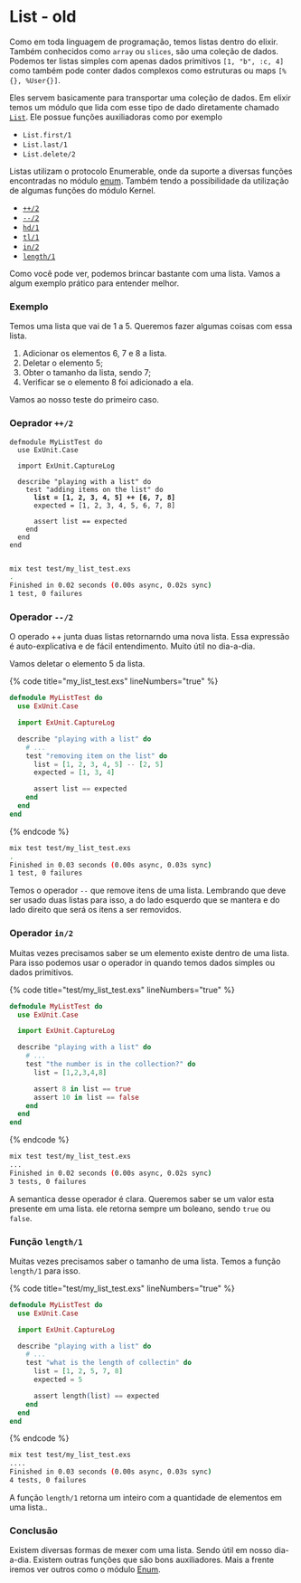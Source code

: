 # List - old

Como em toda linguagem de programação, temos listas dentro do elixir. Também conhecidos como `array` ou `slices`, são uma coleção de dados. Podemos ter listas simples com apenas dados primitivos `[1, "b", :c, 4]` como também pode conter dados complexos como estruturas ou maps `[%{}, %User{}]`.

Eles servem basicamente para transportar uma coleção de dados. Em elixir temos um módulo que lida com esse tipo de dado diretamente chamado [`List`](https://hexdocs.pm/elixir/1.12/List.html). Ele possue funções auxiliadoras como por exemplo

* `List.first/1`
* `List.last/1`
* `List.delete/2`

Listas utilizam o protocolo Enumerable, onde da suporte a diversas funções encontradas no módulo [enum](../basico/estrutura-de-repeticao/enum.md). Também tendo a possibilidade da utilização de algumas funções do módulo Kernel.

* [`++/2`](https://hexdocs.pm/elixir/1.12/Kernel.html#++/2)
* [`--/2`](https://hexdocs.pm/elixir/1.12/Kernel.html#--/2)
* [`hd/1`](https://hexdocs.pm/elixir/1.12/Kernel.html#hd/1)
* [`tl/1`](https://hexdocs.pm/elixir/1.12/Kernel.html#tl/1)
* [`in/2`](https://hexdocs.pm/elixir/1.12/Kernel.html#in/2)
* [`length/1`](https://hexdocs.pm/elixir/1.12/Kernel.html#length/1)

Como você pode ver, podemos brincar bastante com uma lista. Vamos a algum exemplo prático para entender melhor.

### Exemplo

Temos uma lista que vai de 1 a 5. Queremos fazer algumas coisas com essa lista.

1. Adicionar os elementos 6, 7 e 8 a lista.
2. Deletar o elemento 5;
3. Obter o tamanho da lista, sendo 7;
4. Verificar se o elemento 8 foi adicionado a ela.

Vamos ao nosso teste do primeiro caso.

### Oeprador `++/2`

<pre class="language-elixir" data-title="my_list_test.exs" data-line-numbers><code class="lang-elixir">defmodule MyListTest do
  use ExUnit.Case

  import ExUnit.CaptureLog

  describe "playing with a list" do
    test "adding items on the list" do
<strong>      list = [1, 2, 3, 4, 5] ++ [6, 7, 8]
</strong>      expected = [1, 2, 3, 4, 5, 6, 7, 8]

      assert list == expected
    end
  end
end

</code></pre>

```sh
mix test test/my_list_test.exs
.
Finished in 0.02 seconds (0.00s async, 0.02s sync)
1 test, 0 failures
```

### Operador `--/2`

O operado ++ junta duas listas retornarndo uma nova lista. Essa expressão é auto-explicativa e de fácil entendimento. Muito útil no dia-a-dia.

Vamos deletar o elemento 5 da lista.

{% code title="my_list_test.exs" lineNumbers="true" %}
```elixir
defmodule MyListTest do
  use ExUnit.Case

  import ExUnit.CaptureLog

  describe "playing with a list" do
    # ...
    test "removing item on the list" do
      list = [1, 2, 3, 4, 5] -- [2, 5]
      expected = [1, 3, 4]

      assert list == expected
    end
  end
end

```
{% endcode %}

```sh
mix test test/my_list_test.exs
.
Finished in 0.03 seconds (0.00s async, 0.03s sync)
1 test, 0 failures
```

Temos o operador `--` que remove itens de uma lista. Lembrando que deve ser usado duas listas para isso, a do lado esquerdo que se mantera e do lado direito que será os itens a ser removidos.

### Operador `in/2`

Muitas vezes precisamos saber se um elemento existe dentro de uma lista. Para isso podemos usar o operador in quando temos dados simples ou dados primitivos.

{% code title="test/my_list_test.exs" lineNumbers="true" %}
```elixir
defmodule MyListTest do
  use ExUnit.Case

  import ExUnit.CaptureLog

  describe "playing with a list" do
    # ...
    test "the number is in the collection?" do
      list = [1,2,3,4,8]

      assert 8 in list == true
      assert 10 in list == false
    end
  end
end

```
{% endcode %}

```sh
mix test test/my_list_test.exs
...
Finished in 0.02 seconds (0.00s async, 0.02s sync)
3 tests, 0 failures
```

A semantica desse operador é clara. Queremos saber se um valor esta presente em uma lista. ele retorna sempre um boleano, sendo `true` ou `false`.

### Função `length/1`&#x20;

Muitas vezes precisamos saber o tamanho de uma lista. Temos a função `length/1` para isso.

{% code title="test/my_list_test.exs" lineNumbers="true" %}
```elixir
defmodule MyListTest do
  use ExUnit.Case

  import ExUnit.CaptureLog

  describe "playing with a list" do
    # ...
    test "what is the length of collectin" do
      list = [1, 2, 5, 7, 8]
      expected = 5

      assert length(list) == expected
    end
  end
end

```
{% endcode %}

```sh
mix test test/my_list_test.exs
....
Finished in 0.03 seconds (0.00s async, 0.03s sync)
4 tests, 0 failures
```

A função `length/1` retorna um inteiro com a quantidade de elementos em uma lista..

### Conclusão

Existem diversas formas de mexer com uma lista. Sendo útil em nosso dia-a-dia. Existem outras funções que são bons auxiliadores. Mais a frente iremos ver outros como o módulo [Enum](../conceitos/convencoes.md).

